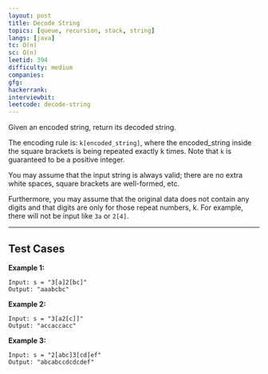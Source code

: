 ```yaml
---
layout: post
title: Decode String
topics: [queue, recursion, stack, string]
langs: [java]
tc: O(n)
sc: O(n)
leetid: 394
difficulty: medium
companies: 
gfg: 
hackerrank: 
interviewbit: 
leetcode: decode-string
---
```


Given an encoded string, return its decoded string.

The encoding rule is: `k[encoded_string]`, 
where the encoded_string inside the square brackets is being repeated exactly k times. 
Note that `k` is guaranteed to be a positive integer.

You may assume that the input string is always valid; 
there are no extra white spaces, square brackets are well-formed, etc.

Furthermore, you may assume that the original data does not contain any digits and that digits are only for those repeat numbers, k. 
For example, there will not be input like `3a` or `2[4]`.

---

## Test Cases

**Example 1:** 
```
Input: s = "3[a]2[bc]"
Output: "aaabcbc"
```

**Example 2:** 
```
Input: s = "3[a2[c]]"
Output: "accaccacc"
```

**Example 3:**
```
Input: s = "2[abc]3[cd]ef"
Output: "abcabccdcdcdef"
```